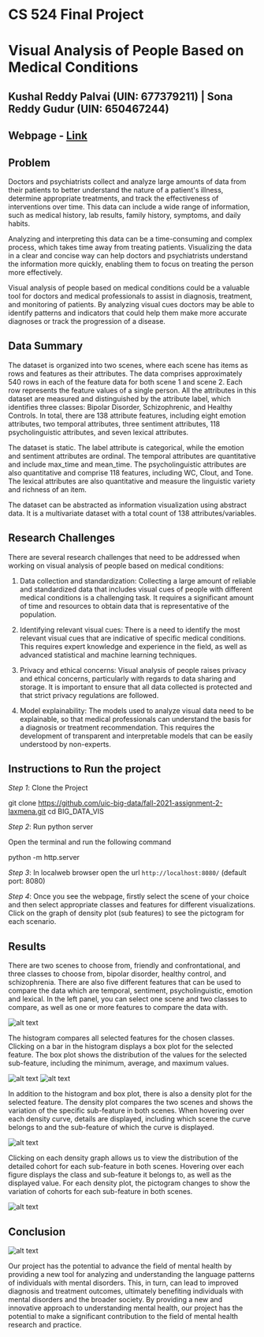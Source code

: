 

# CS 524 Final Project

# Visual Analysis of People Based on Medical Conditions

## Kushal Reddy Palvai (UIN: 677379211) | Sona Reddy Gudur (UIN: 650467244)


## Webpage -  [Link](https://Sonareddyg.github.io/) 


## Problem

Doctors and psychiatrists collect and analyze large amounts of data from their patients to better understand the nature of a patient's illness, determine appropriate treatments, and track the effectiveness of interventions over time. This data can include a wide range of information, such as medical history, lab results, family history, symptoms, and daily habits.

Analyzing and interpreting this data can be a time-consuming and complex process, which takes time away from treating patients. Visualizing the data in a clear and concise way can help doctors and psychiatrists understand the information more quickly, enabling them to focus on treating the person more effectively.

Visual analysis of people based on medical conditions could be a valuable tool for doctors and medical professionals to assist in diagnosis, treatment, and monitoring of patients. By analyzing visual cues doctors may be able to identify patterns and indicators that could help them make more accurate diagnoses or track the progression of a disease. 



## Data Summary 

The dataset is organized into two scenes, where each scene has items as rows and features as their attributes. The data comprises approximately 540 rows in each of the feature data for both scene 1 and scene 2. Each row represents the feature values of a single person. All the attributes in this dataset are measured and distinguished by the attribute label, which identifies three classes: Bipolar Disorder, Schizophrenic, and Healthy Controls. In total, there are 138 attribute features, including eight emotion attributes, two temporal attributes, three sentiment attributes, 118 psycholinguistic attributes, and seven lexical attributes.

The dataset is static. The label attribute is categorical, while the emotion and sentiment attributes are ordinal. The temporal attributes are quantitative and include max_time and mean_time. The psycholinguistic attributes are also quantitative and comprise 118 features, including WC, Clout, and Tone. The lexical attributes are also quantitative and measure the linguistic variety and richness of an item.

The dataset can be abstracted as information visualization using abstract data. It is a multivariate dataset with a total count of 138 attributes/variables.




## Research Challenges 

There are several research challenges that need to be addressed when working on visual analysis of people based on medical conditions:

1. Data collection and standardization: Collecting a large amount of reliable and standardized data that includes visual cues of people with different medical conditions is a challenging task. It requires a significant amount of time and resources to obtain data that is representative of the population.

2. Identifying relevant visual cues: There is a need to identify the most relevant visual cues that are indicative of specific medical conditions. This requires expert knowledge and experience in the field, as well as advanced statistical and machine learning techniques.


3. Privacy and ethical concerns: Visual analysis of people raises privacy and ethical concerns, particularly with regards to data sharing and storage. It is important to ensure that all data collected is protected and that strict privacy regulations are followed.

4. Model explainability: The models used to analyze visual data need to be explainable, so that medical professionals can understand the basis for a diagnosis or treatment recommendation. This requires the development of transparent and interpretable models that can be easily understood by non-experts.


## Instructions to Run the project

_Step 1_: Clone the Project

git clone https://github.com/uic-big-data/fall-2021-assignment-2-laxmena.git
cd BIG_DATA_VIS



_Step 2_: Run python server

Open the terminal and run the following command 

python -m http.server


_Step 3_: In localweb browser open the url `http://localhost:8080/` (default port: 8080)

_Step 4_: Once you see the webpage, firstly select the scene of your choice and then select appropriate classes and features for different visualizations. Click on the graph of density plot (sub features) to see the pictogram for each scenario. 



## Results

There are two scenes to choose from, friendly and confrontational, and three classes to choose from, bipolar disorder, healthy control, and schizophrenia. There are also five different features that can be used to compare the data which are temporal, sentiment, psycholinguistic, emotion and lexical. In the left panel, you can select one scene and two classes to compare, as well as one or more features to compare the data with.  



![alt text](SS4.png)


The histogram compares all selected features for the chosen classes. Clicking on a bar in the histogram displays a box plot for the selected feature. The box plot shows the distribution of the values for the selected sub-feature, including the minimum, average, and maximum values. 

![alt text](SS1.png)
![alt text](SS2.png)


In addition to the histogram and box plot, there is also a density plot for the selected feature. The density plot compares the two scenes and shows the variation of the specific sub-feature in both scenes. When hovering over each density curve, details are displayed, including which scene the curve belongs to and the sub-feature of which the curve is displayed.

![alt text](SS3.png)

Clicking on each density graph allows us to view the distribution of the detailed cohort for each sub-feature in both scenes. Hovering over each figure displays the class and sub-feature it belongs to, as well as the displayed value. For each density plot, the pictogram changes to show the variation of cohorts for each sub-feature in both scenes.

![alt text](Pictogram.png)

## Conclusion

![alt text](Fullpage.JPG)

Our project has the potential to advance the field of mental health by providing a new tool for analyzing and understanding the language patterns of individuals with mental disorders. This, in turn, can lead to improved diagnosis and treatment outcomes, ultimately benefiting individuals with mental disorders and the broader society. By providing a new and innovative approach to understanding mental health, our project has the potential to make a significant contribution to the field of mental health research and practice.










